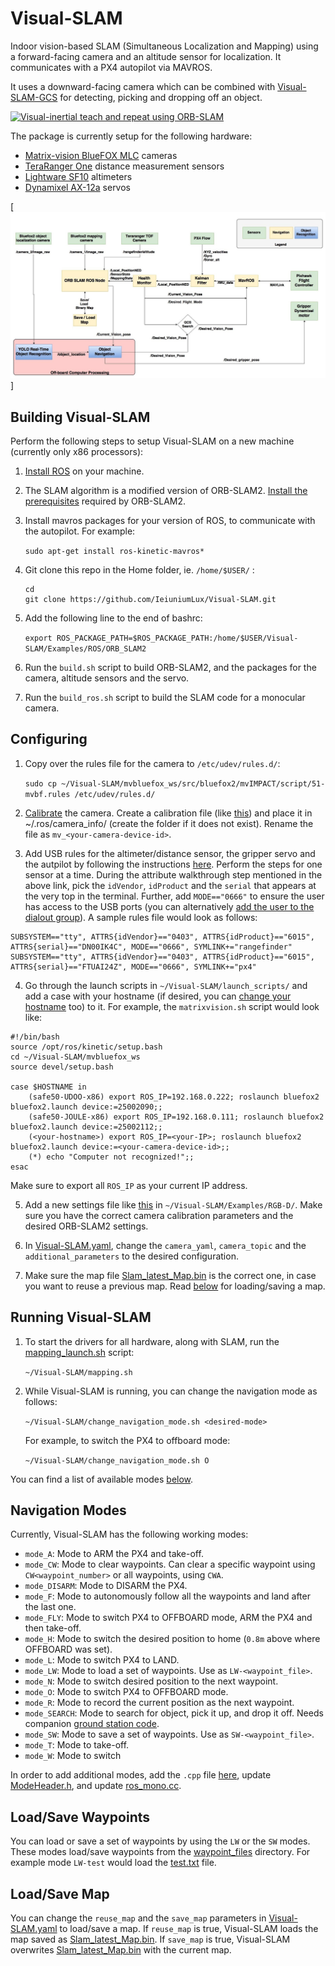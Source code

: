 # Visual-SLAM

Indoor vision-based SLAM (Simultaneous Localization and Mapping) using a forward-facing camera and an altitude sensor for localization. It communicates with a PX4 autopilot via MAVROS.

It uses a downward-facing camera which can be combined with [Visual-SLAM-GCS](https://github.com/abencomo/Visual-SLAM-GCS) for detecting, picking and dropping off an object.

[![Visual-inertial teach and repeat using ORB-SLAM](http://img.youtube.com/vi/1R8An5T2L9s/0.jpg)](https://www.youtube.com/watch?v=1R8An5T2L9s "Visual-inertial teach and repeat using ORB-SLAM")

The package is currently setup for the following hardware:
* [Matrix-vision BlueFOX MLC](https://www.matrix-vision.com/USB2.0-single-board-camera-mvbluefox-mlc.html) cameras
* [TeraRanger One](http://www.teraranger.com/products/teraranger-one/) distance measurement sensors
* [Lightware SF10](http://lightware.co.za/shop2017/drone-altimeters/26-sf10a-25-m.html) altimeters
* [Dynamixel AX-12a](http://www.robotis.us/ax-12a/) servos

[![demo](/SystemSchematic.jpg)]

## Building Visual-SLAM

Perform the following steps to setup Visual-SLAM on a new machine (currently only x86 processors):

1. [Install ROS](http://wiki.ros.org/kinetic/Installation/Ubuntu) on your machine.
2. The SLAM algorithm is a modified version of ORB-SLAM2. [Install the prerequisites](https://github.com/raulmur/ORB_SLAM2#2-prerequisites) required by ORB-SLAM2.
3. Install mavros packages for your version of ROS, to communicate with the autopilot. For example:

   `sudo apt-get install ros-kinetic-mavros* `

4. Git clone this repo in the Home folder, ie. `/home/$USER/` :

   ``` 
   cd   
   git clone https://github.com/IeiuniumLux/Visual-SLAM.git
   ```

5. Add the following line to the end of bashrc:

   ` export ROS_PACKAGE_PATH=$ROS_PACKAGE_PATH:/home/$USER/Visual-SLAM/Examples/ROS/ORB_SLAM2 `
   
6. Run the `build.sh` script to build ORB-SLAM2, and the packages for the camera, altitude sensors and the servo.
7. Run the `build_ros.sh` script to build the SLAM code for a monocular camera.

## Configuring

1. Copy over the rules file for the camera to `/etc/udev/rules.d/`:

   `sudo cp ~/Visual-SLAM/mvbluefox_ws/src/bluefox2/mvIMPACT/script/51-mvbf.rules /etc/udev/rules.d/`

2. [Calibrate](http://wiki.ros.org/camera_calibration/Tutorials/MonocularCalibration) the camera. Create a calibration file (like [this](/mvbluefox_ws/src/bluefox2/mv_25002112.yaml)) and place it in ~/.ros/camera_info/ (create the folder if it does not exist). Rename the file as `mv_<your-camera-device-id>`.

3. Add USB rules for the altimeter/distance sensor, the gripper servo and the autpilot by following the instructions [here](https://unix.stackexchange.com/a/183492). Perform the steps for one sensor at a time. During the attribute walkthrough step mentioned in the above link, pick the `idVendor`, `idProduct` and the `serial` that appears at the very top in the terminal. Further, add `MODE=="0666"` to ensure the user has access to the USB ports (you can alternatively [add the user to the dialout group](https://askubuntu.com/a/112572)). A sample rules file would look as follows:

```
SUBSYSTEM=="tty", ATTRS{idVendor}=="0403", ATTRS{idProduct}=="6015", ATTRS{serial}=="DN00IK4C", MODE=="0666", SYMLINK+="rangefinder"
SUBSYSTEM=="tty", ATTRS{idVendor}=="0403", ATTRS{idProduct}=="6015", ATTRS{serial}=="FTUAI24Z", MODE=="0666", SYMLINK+="px4"
```

4. Go through the launch scripts in `~/Visual-SLAM/launch_scripts/` and add a case with your hostname (if desired, you can [change your hostname](https://askubuntu.com/a/87687) too) to it. For example, the `matrixvision.sh` script would look like:

```
#!/bin/bash
source /opt/ros/kinetic/setup.bash
cd ~/Visual-SLAM/mvbluefox_ws
source devel/setup.bash

case $HOSTNAME in
	(safe50-UDOO-x86) export ROS_IP=192.168.0.222; roslaunch bluefox2 bluefox2.launch device:=25002090;;
	(safe50-JOULE-x86) export ROS_IP=192.168.0.111; roslaunch bluefox2 bluefox2.launch device:=25002112;;
	(<your-hostname>) export ROS_IP=<your-IP>; roslaunch bluefox2 bluefox2.launch device:=<your-camera-device-id>;;
	(*) echo "Computer not recognized!";;
esac
```
   Make sure to export all `ROS_IP` as your current IP address.

5. Add a new settings file like [this](/Examples/RGB-D/ORB_mv_25002112.yaml) in `~/Visual-SLAM/Examples/RGB-D/`. Make sure you have the correct camera calibration parameters and the desired ORB-SLAM2 settings.

6. In [Visual-SLAM.yaml](Visual-SLAM.yaml), change the `camera_yaml`, `camera_topic` and the `additional_parameters` to the desired configuration.

7. Make sure the map file [Slam_latest_Map.bin](Slam_latest_Map.bin) is the correct one, in case you want to reuse a previous map. Read [below](https://github.com/abencomo/Visual-SLAM#loadsave-map) for loading/saving a map.

## Running Visual-SLAM

1. To start the drivers for all hardware, along with SLAM, run the [mapping_launch.sh](mapping_launch.sh) script:

   `~/Visual-SLAM/mapping.sh`

2. While Visual-SLAM is running, you can change the navigation mode as follows:

   `~/Visual-SLAM/change_navigation_mode.sh <desired-mode>`
   
   For example, to switch the PX4 to offboard mode:
   
   `~/Visual-SLAM/change_navigation_mode.sh O`
   
You can find a list of available modes [below](https://github.com/abencomo/Visual-SLAM#navigation-modes).

## Navigation Modes

Currently, Visual-SLAM has the following working modes:

* `mode_A`: Mode to ARM the PX4 and take-off. 
* `mode_CW`: Mode to clear waypoints. Can clear a specific waypoint using `CW<waypoint_number>` or all waypoints, using `CWA`. 
* `mode_DISARM`: Mode to DISARM the PX4.
* `mode_F`: Mode to autonomously follow all the waypoints and land after the last one.
* `mode_FLY`: Mode to switch PX4 to OFFBOARD mode, ARM the PX4 and then take-off.
* `mode_H`: Mode to switch the desired position to home (`0.8m` above where OFFBOARD was set).
* `mode_L`: Mode to switch PX4 to LAND.
* `mode_LW`: Mode to load a set of waypoints. Use as `LW-<waypoint_file>`.
* `mode_N`: Mode to switch desired position to the next waypoint.
* `mode_O`: Mode to switch PX4 to OFFBOARD mode.
* `mode_R`: Mode to record the current position as the next waypoint.
* `mode_SEARCH`: Mode to search for object, pick it up, and drop it off. Needs companion [ground station code](https://github.com/abencomo/Visual-SLAM-GCS).
* `mode_SW`: Mode to save a set of waypoints. Use as `SW-<waypoint_file>`.
* `mode_T`: Mode to take-off.
* `mode_W`: Mode to switch 

In order to add additional modes, add the `.cpp` file [here](Examples/ROS/ORB_SLAM2/src/navigation_modes), update [ModeHeader.h](Examples/ROS/ORB_SLAM2/include/ModeHeader.h), and update [ros_mono.cc](Examples/ROS/ORB_SLAM2/src/ros_mono.cc).

## Load/Save Waypoints

You can load or save a set of waypoints by using the `LW` or the `SW` modes. These modes load/save waypoints from the [waypoint_files](waypoint_files/) directory. For example mode `LW-test` would load the [test.txt](waypoint_files/test.txt) file.

## Load/Save Map

You can change the `reuse_map` and the `save_map` parameters in [Visual-SLAM.yaml](Visual-SLAM.yaml) to load/save a map. If `reuse_map` is true, Visual-SLAM loads the map saved as [Slam_latest_Map.bin](Slam_latest_Map.bin). If `save_map` is true, Visual-SLAM overwrites [Slam_latest_Map.bin](Slam_latest_Map.bin) with the current map.
